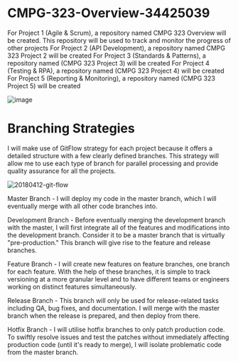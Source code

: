 # CMPG-323-Overview-34425039
For Project 1 (Agile & Scrum),  a repository named CMPG 323 Overview will be created. This repository will be used to track and monitor the progress of other projects
For Project 2 (API Development), a repository named CMPG 323 Project 2 will be created
For Project 3 (Standards & Patterns), a repository named (CMPG 323 Project 3) will be created
For Project 4 (Testing & RPA), a repository named (CMPG 323 Project 4) will be created
For Project 5 (Reporting & Monitoring), a repository named (CMPG 323 Project 5) will be created

![image](https://user-images.githubusercontent.com/91734031/185284256-59617106-ee9e-47ad-af3b-f451665f3978.png)

# Branching Strategies
I will make use of GitFlow strategy for each project because it offers a detailed structure with a few clearly defined branches. 
This strategy will allow me to use each type of branch for parallel processing and provide quality assurance for all the projects.

![20180412-git-flow](https://user-images.githubusercontent.com/91734031/185289019-a240ffb3-9802-4b65-b713-dae948b60e9f.png)

Master Branch - I will deploy my code in the master branch, which I will eventually merge with all other code branches into.

Development Branch - Before eventually merging the development branch with the master, I will first integrate all of the features and modifications into the development branch. Consider it to be a master branch that is virtually "pre-production." This branch will give rise to the feature and release branches.

Feature Branch - I will create new features on feature branches, one branch for each feature. With the help of these branches, it is simple to track versioning at a more granular level and to have different teams or engineers working on distinct features simultaneously.

Release Branch - This branch will only be used for release-related tasks including QA, bug fixes, and documentation. I will merge with the master branch when the release is prepared, and then deploy from there.

Hotfix Branch - I will utilise hotfix branches to only patch production code. To swiftly resolve issues and test the patches without immediately affecting production code (until it's ready to merge), I will isolate problematic code from the master branch.
